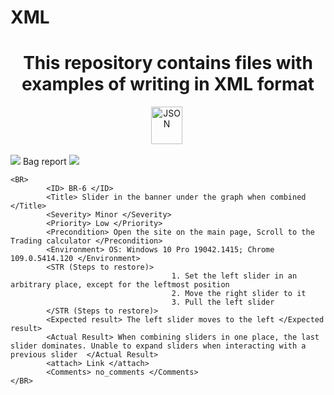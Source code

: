 # XML 
<h1 align="center">This repository contains files with examples of writing in XML format</h1>

<div align="center">
  <img src="https://drive.google.com/uc?export=download&confirm=no_antivirus&id=1O5Aq_mDFuK2dnsdU1N_xUNHqSaILCUJ5"  title="JSON" alt="JSON" width="50" height="60"/>&nbsp;
</div>

<img src="https://drive.google.com/uc?export=download&confirm=no_antivirus&id=1Q6db6oxQY9D0LNLm0iUg0ZOeJWP0dbl5"/> Bag report <img src="https://drive.google.com/uc?export=download&confirm=no_antivirus&id=1Q6db6oxQY9D0LNLm0iUg0ZOeJWP0dbl5"/>

```
<BR>
        <ID> BR-6 </ID>
        <Title> Slider in the banner under the graph when combined </Title>
        <Severity> Minor </Severity>
        <Priority> Low </Priority>
        <Precondition> Open the site on the main page, Scroll to the Trading calculator </Precondition>
        <Environment> OS: Windows 10 Pro 19042.1415; Chrome 109.0.5414.120 </Environment>
        <STR (Steps to restore)>
                                    1. Set the left slider in an arbitrary place, except for the leftmost position
                                    2. Move the right slider to it
                                    3. Pull the left slider
        </STR (Steps to restore)>
        <Expected result> The left slider moves to the left </Expected result>
        <Actual Result> When combining sliders in one place, the last slider dominates. Unable to expand sliders when interacting with a previous slider  </Actual Result>
        <attach> Link </attach>
        <Comments> no_comments </Comments>
</BR>
```
